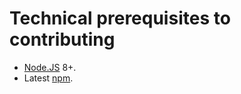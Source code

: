 # Technical prerequisites to contributing

-   [Node.JS](https://nodejs.org/en/) 8+.
-   Latest [npm](https://www.npmjs.com/).
